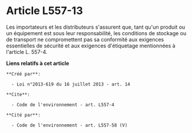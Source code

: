 # Article L557-13

Les importateurs et les distributeurs s'assurent que, tant qu'un produit ou un équipement est sous leur responsabilité, les
conditions de stockage ou de transport ne compromettent pas sa conformité aux exigences essentielles de sécurité et aux
exigences d'étiquetage mentionnées à l'article L. 557-4.

**Liens relatifs à cet article**

	**Créé par**:

	  - Loi n°2013-619 du 16 juillet 2013 - art. 14

	**Cite**:

	  - Code de l'environnement - art. L557-4

	**Cité par**:

	  - Code de l'environnement - art. L557-58 (V)
